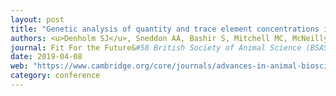 ```yaml
---
layout: post
title: "Genetic analysis of quantity and trace element concentrations in the milk and serum of dairy cows"
authors: <u>Denholm SJ</u>, Sneddon AA, Bashir S, Mitchell MC, McNeilly TN, Wall E
journal: Fit For the Future&#58 British Society of Animal Science (BSAS) Annual Conference. 8th - 11th Apr 2019, Edinburgh, Scotland
date: 2019-04-08
web: "https://www.cambridge.org/core/journals/advances-in-animal-biosciences/article/proceedings-of-the-british-society-of-animal-science/1E725FEC9443C13E5F36D90B9A693683"
category: conference
---
```

